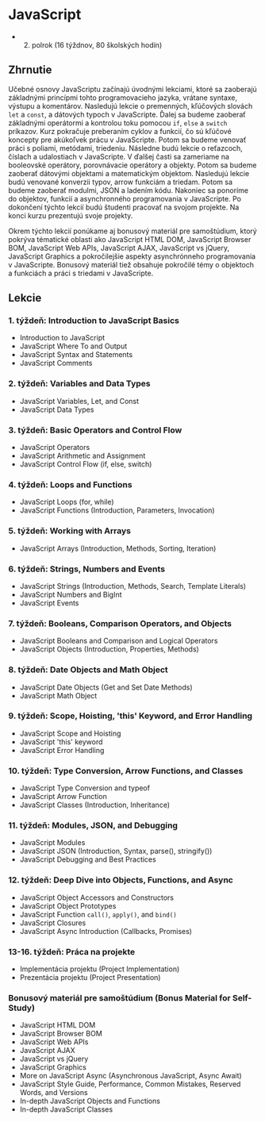 # JavaScript

- 2. polrok (16 týždnov, 80 školských hodín)

## Zhrnutie

Učebné osnovy JavaScriptu začínajú úvodnými lekciami, ktoré sa zaoberajú základnými princípmi tohto programovacieho jazyka, vrátane syntaxe, výstupu a komentárov. Nasledujú lekcie o premenných, kľúčových slovách `let` a `const`, a dátových typoch v JavaScripte. Ďalej sa budeme zaoberať základnými operátormi a kontrolou toku pomocou `if`, `else` a `switch` príkazov. Kurz pokračuje preberaním cyklov a funkcií, čo sú kľúčové koncepty pre akúkoľvek prácu v JavaScripte. Potom sa budeme venovať práci s poliami, metódami, triedeniu. Následne budú lekcie o reťazcoch, číslach a udalostiach v JavaScripte. V ďalšej časti sa zameriame na booleovské operátory, porovnávacie operátory a objekty. Potom sa budeme zaoberať dátovými objektami a matematickým objektom. Nasledujú lekcie budú venované konverzii typov, arrow funkciám a triedam. Potom sa budeme zaoberať modulmi, JSON a ladením kódu. Nakoniec sa ponoríme do objektov, funkcií a asynchronného programovania v JavaScripte. Po dokončení týchto lekcií budú študenti pracovať na svojom projekte. Na konci kurzu prezentujú svoje projekty.

Okrem týchto lekcií ponúkame aj bonusový materiál pre samoštúdium, ktorý pokrýva tématické oblasti ako JavaScript HTML DOM, JavaScript Browser BOM, JavaScript Web APIs, JavaScript AJAX, JavaScript vs jQuery, JavaScript Graphics a pokročilejšie aspekty asynchrónneho programovania v JavaScripte. Bonusový materiál tiež obsahuje pokročilé témy o objektoch a funkciách a práci s triedami v JavaScripte.

## Lekcie

### 1. týždeň: Introduction to JavaScript Basics

- Introduction to JavaScript
- JavaScript Where To and Output
- JavaScript Syntax and Statements
- JavaScript Comments

### 2. týždeň: Variables and Data Types

- JavaScript Variables, Let, and Const
- JavaScript Data Types

### 3. týždeň: Basic Operators and Control Flow

- JavaScript Operators
- JavaScript Arithmetic and Assignment
- JavaScript Control Flow (if, else, switch)

### 4. týždeň: Loops and Functions

- JavaScript Loops (for, while)
- JavaScript Functions (Introduction, Parameters, Invocation)

### 5. týždeň: Working with Arrays

- JavaScript Arrays (Introduction, Methods, Sorting, Iteration)

### 6. týždeň: Strings, Numbers and Events

- JavaScript Strings (Introduction, Methods, Search, Template Literals)
- JavaScript Numbers and BigInt
- JavaScript Events

### 7. týždeň: Booleans, Comparison Operators, and Objects

- JavaScript Booleans and Comparison and Logical Operators
- JavaScript Objects (Introduction, Properties, Methods)

### 8. týždeň: Date Objects and Math Object

- JavaScript Date Objects (Get and Set Date Methods)
- JavaScript Math Object

### 9. týždeň: Scope, Hoisting, 'this' Keyword, and Error Handling

- JavaScript Scope and Hoisting
- JavaScript 'this' keyword
- JavaScript Error Handling

### 10. týždeň: Type Conversion, Arrow Functions, and Classes

- JavaScript Type Conversion and typeof
- JavaScript Arrow Function
- JavaScript Classes (Introduction, Inheritance)

### 11. týždeň: Modules, JSON, and Debugging

- JavaScript Modules
- JavaScript JSON (Introduction, Syntax, parse(), stringify())
- JavaScript Debugging and Best Practices

### 12. týždeň: Deep Dive into Objects, Functions, and Async

- JavaScript Object Accessors and Constructors
- JavaScript Object Prototypes
- JavaScript Function `call()`, `apply()`, and `bind()`
- JavaScript Closures
- JavaScript Async Introduction (Callbacks, Promises)

### 13-16. týždeň: Práca na projekte

- Implementácia projektu (Project Implementation)
- Prezentácia projektu (Project Presentation)

### Bonusový materiál pre samoštúdium (Bonus Material for Self-Study)

- JavaScript HTML DOM
- JavaScript Browser BOM
- JavaScript Web APIs
- JavaScript AJAX
- JavaScript vs jQuery
- JavaScript Graphics
- More on JavaScript Async (Asynchronous JavaScript, Async Await)
- JavaScript Style Guide, Performance, Common Mistakes, Reserved Words, and Versions
- In-depth JavaScript Objects and Functions
- In-depth JavaScript Classes
